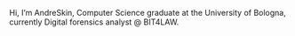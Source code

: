 Hi, I’m AndreSkin, Computer Science graduate at the University of Bologna, currently Digital forensics analyst @ BIT4LAW.


<!---
AndreSkin/AndreSkin is a ✨ special ✨ repository because its `README.md` (this file) appears on your GitHub profile.
You can click the Preview link to take a look at your changes.
--->

